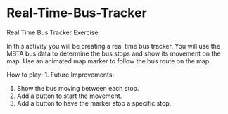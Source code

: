 # Real-Time-Bus-Tracker
Real Time Bus Tracker Exercise

In this activity you will be creating a real time bus tracker. You will use the MBTA bus data to determine the bus stops and show its movement on the map. Use an animated map marker to follow the bus route on the map.

How to play:
1. 
Future Improvements:
1. Show the bus moving between each stop.
2. Add a button to start the movement.
3. Add a button to have the marker stop a specific stop.
